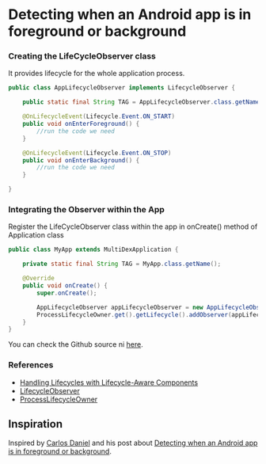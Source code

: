 # Detecting when an Android app is in foreground or background

### Creating the LifeCycleObserver class

It provides lifecycle for the whole application process.

```java
public class AppLifecycleObserver implements LifecycleObserver {

    public static final String TAG = AppLifecycleObserver.class.getName();

    @OnLifecycleEvent(Lifecycle.Event.ON_START)
    public void onEnterForeground() {
        //run the code we need
    }

    @OnLifecycleEvent(Lifecycle.Event.ON_STOP)
    public void onEnterBackground() {
        //run the code we need
    }

}
```

### Integrating the Observer within the App

Register the LifeCycleObserver class within the app in onCreate() method of Application class

```java
public class MyApp extends MultiDexApplication {

    private static final String TAG = MyApp.class.getName();

    @Override
    public void onCreate() {
        super.onCreate();

        AppLifecycleObserver appLifecycleObserver = new AppLifecycleObserver();
        ProcessLifecycleOwner.get().getLifecycle().addObserver(appLifecycleObserver);
    }
}
```

You can check the Github source ni [here](https://github.com/phamducminh/detect-app-fore-back-ground).

### References

* [
Handling Lifecycles with Lifecycle-Aware Components](https://developer.android.com/topic/libraries/architecture/lifecycle#java)
* [LifecycleObserver](https://developer.android.com/reference/android/arch/lifecycle/LifecycleObserver)
* [ProcessLifecycleOwner](https://developer.android.com/reference/android/arch/lifecycle/ProcessLifecycleOwner)

## Inspiration

Inspired by [Carlos Daniel](https://medium.com/@cdmunoz) and his post about [Detecting when an Android app is in foreground or background](https://medium.com/mindorks/detecting-when-an-android-app-is-in-foreground-or-background-7a1ff49812d7).